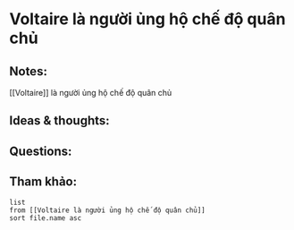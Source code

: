 # Voltaire là người ủng hộ chế độ quân chủ

## Notes:
[[Voltaire]] là người ủng hộ chế độ quân chủ

## Ideas & thoughts:

## Questions:


## Tham khảo:
```dataview
list
from [[Voltaire là người ủng hộ chế độ quân chủ]]
sort file.name asc
```